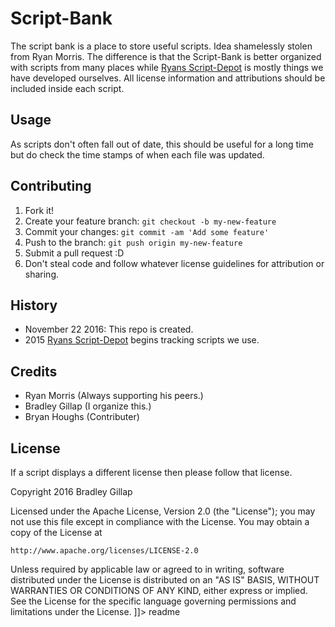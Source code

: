 <snippet>
  <content>

# Script-Bank
The script bank is a place to store useful scripts. Idea shamelessly stolen from Ryan Morris. The difference is that the Script-Bank
is better organized with scripts from many places while [Ryans Script-Depot](https://github.com/hackmods/Script-Depot) is mostly things
we have developed ourselves. All license information and attributions should be included inside each script.
## Usage
As scripts don't often fall out of date, this should be useful for a long time but do check the time stamps of when each file was updated. 

## Contributing
1. Fork it!
2. Create your feature branch: `git checkout -b my-new-feature`
3. Commit your changes: `git commit -am 'Add some feature'`
4. Push to the branch: `git push origin my-new-feature`
5. Submit a pull request :D
6. Don't steal code and follow whatever license guidelines for attribution or sharing.

## History

- November 22 2016: This repo is created.
- 2015 [Ryans Script-Depot](https://github.com/hackmods/Script-Depot) begins tracking scripts we use.

## Credits
- Ryan Morris (Always supporting his peers.)
- Bradley Gillap (I organize this.)
- Bryan Houghs (Contributer)

## License

If a script displays a different license then please follow that license. 

Copyright 2016 Bradley Gillap

Licensed under the Apache License, Version 2.0 (the "License");
you may not use this file except in compliance with the License.
You may obtain a copy of the License at

    http://www.apache.org/licenses/LICENSE-2.0

Unless required by applicable law or agreed to in writing, software
distributed under the License is distributed on an "AS IS" BASIS,
WITHOUT WARRANTIES OR CONDITIONS OF ANY KIND, either express or implied.
See the License for the specific language governing permissions and
limitations under the License.
]]></content>
  <tabTrigger>readme</tabTrigger>
</snippet>
